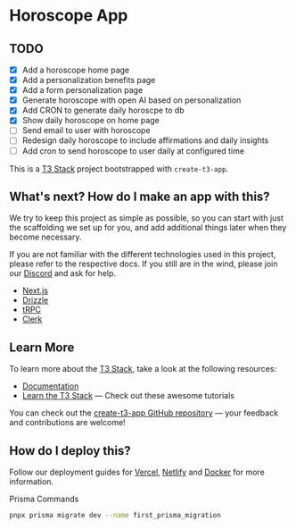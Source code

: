 # Horoscope App

## TODO

-   [x] Add a horoscope home page
-   [x] Add a personalization benefits page
-   [x] Add a form personalization page
-   [x] Generate horoscope with open AI based on personalization
-   [x] Add CRON to generate daily horoscpe to db
-   [x] Show daily horoscope on home page
-   [ ] Send email to user with horoscope
-   [ ] Redesign daily horoscope to include affirmations and daily insights
-   [ ] Add cron to send horoscope to user daily at configured time

This is a [T3 Stack](https://create.t3.gg/) project bootstrapped with `create-t3-app`.

## What's next? How do I make an app with this?

We try to keep this project as simple as possible, so you can start with just the scaffolding we set up for you, and add additional things later when they become necessary.

If you are not familiar with the different technologies used in this project, please refer to the respective docs. If you still are in the wind, please join our [Discord](https://t3.gg/discord) and ask for help.

-   [Next.js](https://nextjs.org)
-   [Drizzle](https://orm.drizzle.team/)
-   [tRPC](https://trpc.io)
-   [Clerk](https://clerk.com/docs/quickstarts/nextjs)

## Learn More

To learn more about the [T3 Stack](https://create.t3.gg/), take a look at the following resources:

-   [Documentation](https://create.t3.gg/)
-   [Learn the T3 Stack](https://create.t3.gg/en/faq#what-learning-resources-are-currently-available) — Check out these awesome tutorials

You can check out the [create-t3-app GitHub repository](https://github.com/t3-oss/create-t3-app) — your feedback and contributions are welcome!

## How do I deploy this?

Follow our deployment guides for [Vercel](https://create.t3.gg/en/deployment/vercel), [Netlify](https://create.t3.gg/en/deployment/netlify) and [Docker](https://create.t3.gg/en/deployment/docker) for more information.

Prisma Commands

```bash
pnpx prisma migrate dev --name first_prisma_migration
```
